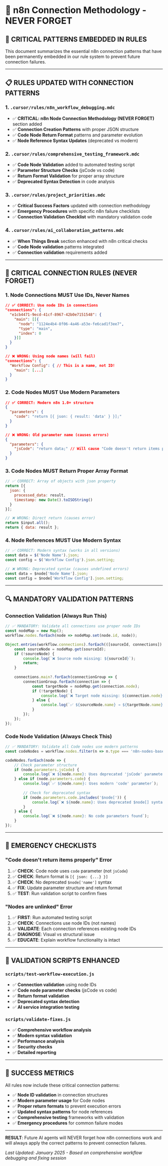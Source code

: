 # 🔗 n8n Connection Methodology - NEVER FORGET

## 🎯 **CRITICAL PATTERNS EMBEDDED IN RULES**

This document summarizes the essential n8n connection patterns that have been permanently embedded in our rule system to prevent future connection failures.

---

## 📋 **RULES UPDATED WITH CONNECTION PATTERNS**

### **1. `.cursor/rules/n8n_workflow_debugging.mdc`**
- ✅ **CRITICAL: n8n Node Connection Methodology (NEVER FORGET)** section added
- ✅ **Connection Creation Patterns** with proper JSON structure
- ✅ **Code Node Return Format** patterns and parameter evolution
- ✅ **Node Reference Syntax Updates** (deprecated vs modern)

### **2. `.cursor/rules/comprehensive_testing_framework.mdc`**
- ✅ **Code Node Validation** added to automated testing script
- ✅ **Parameter Structure Checks** (jsCode vs code)
- ✅ **Return Format Validation** for proper array structure
- ✅ **Deprecated Syntax Detection** in code analysis

### **3. `.cursor/rules/project_priorities.mdc`**
- ✅ **Critical Success Factors** updated with connection methodology
- ✅ **Emergency Procedures** with specific n8n failure checklists
- ✅ **Connection Validation Checklist** with mandatory validation code

### **4. `.cursor/rules/ai_collaboration_patterns.mdc`**
- ✅ **When Things Break** section enhanced with n8n critical checks
- ✅ **Code Node validation** patterns integrated
- ✅ **Connection validation** requirements added

---

## 🚨 **CRITICAL CONNECTION RULES (NEVER FORGET)**

### **1. Node Connections MUST Use IDs, Never Names**
```json
// ✅ CORRECT: Use node IDs in connections
"connections": {
  "e1cb4471-9ecd-41cf-8967-42b0e7151548": {
    "main": [[{
      "node": "1124e4b4-8f06-4a46-a53e-fe6cad1f3ee7",
      "type": "main",
      "index": 0
    }]]
  }
}

// ❌ WRONG: Using node names (will fail)
"connections": {
  "Workflow Config": { // This is a name, not ID!
    "main": [...]
  }
}
```

### **2. Code Nodes MUST Use Modern Parameters**
```json
// ✅ CORRECT: Modern n8n 1.0+ structure
{
  "parameters": {
    "code": "return [{ json: { result: 'data' } }];"
  }
}

// ❌ WRONG: Old parameter name (causes errors)
{
  "parameters": {
    "jsCode": "return data;" // Will cause "Code doesn't return items properly"
  }
}
```

### **3. Code Nodes MUST Return Proper Array Format**
```javascript
// ✅ CORRECT: Array of objects with json property
return [{
  json: {
    processed_data: result,
    timestamp: new Date().toISOString()
  }
}];

// ❌ WRONG: Direct return (causes error)
return $input.all();
return { data: result };
```

### **4. Node References MUST Use Modern Syntax**
```javascript
// ✅ CORRECT: Modern syntax (works in all versions)
const data = $('Node Name').json;
const config = $('Workflow Config').json.setting;

// ❌ WRONG: Deprecated syntax (causes undefined errors)
const data = $node['Node Name'].json;
const config = $node['Workflow Config'].json.setting;
```

---

## 🔍 **MANDATORY VALIDATION PATTERNS**

### **Connection Validation (Always Run This)**
```javascript
// ✅ MANDATORY: Validate all connections use proper node IDs
const nodeMap = new Map();
workflow.nodes.forEach(node => nodeMap.set(node.id, node));

Object.entries(workflow.connections).forEach(([sourceId, connections]) => {
    const sourceNode = nodeMap.get(sourceId);
    if (!sourceNode) {
        console.log(`❌ Source node missing: ${sourceId}`);
        return;
    }
    
    connections.main?.forEach(connectionGroup => {
        connectionGroup.forEach(connection => {
            const targetNode = nodeMap.get(connection.node);
            if (!targetNode) {
                console.log(`❌ Target node missing: ${connection.node}`);
            } else {
                console.log(`✅ ${sourceNode.name} → ${targetNode.name}`);
            }
        });
    });
});
```

### **Code Node Validation (Always Check This)**
```javascript
// ✅ MANDATORY: Validate all Code nodes use modern patterns
const codeNodes = workflow.nodes.filter(n => n.type === 'n8n-nodes-base.code');

codeNodes.forEach(node => {
    // Check parameter structure
    if (node.parameters.jsCode) {
        console.log(`❌ ${node.name}: Uses deprecated 'jsCode' parameter`);
    } else if (node.parameters.code) {
        console.log(`✅ ${node.name}: Uses modern 'code' parameter`);
        
        // Check for deprecated syntax
        if (node.parameters.code.includes('$node[')) {
            console.log(`❌ ${node.name}: Uses deprecated $node[] syntax`);
        }
    } else {
        console.log(`❌ ${node.name}: No code parameters found`);
    }
});
```

---

## 🚨 **EMERGENCY CHECKLISTS**

### **"Code doesn't return items properly" Error**
1. ✅ **CHECK**: Code node uses `code` parameter (not `jsCode`)
2. ✅ **CHECK**: Return format is `[{ json: {...} }]`
3. ✅ **CHECK**: No deprecated `$node['name']` syntax
4. ✅ **FIX**: Update parameter structure and return format
5. ✅ **TEST**: Run validation script to confirm fixes

### **"Nodes are unlinked" Error**
1. ✅ **FIRST**: Run automated testing script
2. ✅ **CHECK**: Connections use node IDs (not names)
3. ✅ **VALIDATE**: Each connection references existing node IDs
4. ✅ **DIAGNOSE**: Visual vs structural issue
5. ✅ **EDUCATE**: Explain workflow functionality is intact

---

## 📁 **VALIDATION SCRIPTS ENHANCED**

### **`scripts/test-workflow-execution.js`**
- ✅ **Connection validation** using node IDs
- ✅ **Code node parameter checks** (jsCode vs code)
- ✅ **Return format validation** 
- ✅ **Deprecated syntax detection**
- ✅ **AI service integration testing**

### **`scripts/validate-fixes.js`**
- ✅ **Comprehensive workflow analysis**
- ✅ **Modern syntax validation**
- ✅ **Performance analysis**
- ✅ **Security checks**
- ✅ **Detailed reporting**

---

## 🎯 **SUCCESS METRICS**

All rules now include these critical connection patterns:
- ✅ **Node ID validation** in connection structures
- ✅ **Modern parameter usage** for Code nodes
- ✅ **Proper return formats** to prevent execution errors
- ✅ **Updated syntax patterns** for node references
- ✅ **Comprehensive testing** frameworks with validation
- ✅ **Emergency procedures** for common failure modes

---

**RESULT**: Future AI agents will NEVER forget how n8n connections work and will always apply the correct patterns to prevent connection failures.

*Last Updated: January 2025 - Based on comprehensive workflow debugging and fixing session* 